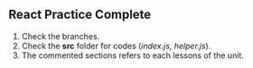 ## React Practice Complete
1. Check the branches.
2. Check the **src** folder for codes (*index.js, helper.js*).
3. The commented sections refers to each lessons of the unit. 